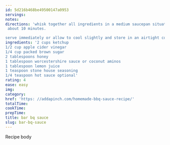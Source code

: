 ```yaml
---
id: 5d216b468be49500147a0953
servings:
notes:
directions: 'whisk together all ingredients in a medium saucepan situated over medium heat. allow to come to a bubble and then reduce the heat to low. allow to simmer until thickened
 about 10 minutes.

serve immediately or allow to cool slightly and store in an airtight container in the refrigerator for up to a week.'
ingredients: '2 cups ketchup
1/2 cup apple cider vinegar
1/4 cup packed brown sugar
2 tablespoons honey
1 tablespoon worcestershire sauce or coconut aminos
1 tablespoon lemon juice
1 teaspoon stone house seasoning
1/4 teaspoon hot sauce optional'
rating: 4
ease: easy
img:
category:
href: 'https: //addapinch.com/homemade-bbq-sauce-recipe/'
totalTime:
cookTime:
prepTime:
title: bar bq sauce
slug: bar-bq-sauce
---
```

Recipe body